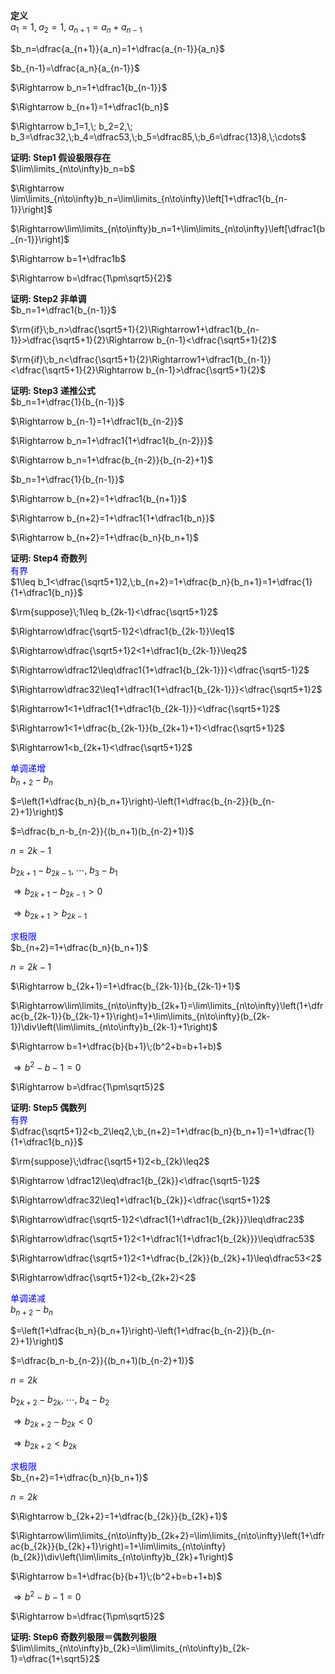 **定义**  
$a_1=1,\; a_2=1,\; a_{n+1}=a_{n}+a_{n-1}$  
  
$b_n=\dfrac{a_{n+1}}{a_n}=1+\dfrac{a_{n-1}}{a_n}$  
  
$b_{n-1}=\dfrac{a_n}{a_{n-1}}$  
  
$\Rightarrow b_n=1+\dfrac1{b_{n-1}}$  
  
$\Rightarrow b_{n+1}=1+\dfrac1{b_n}$  
  
$\Rightarrow b_1=1,\; b_2=2,\; b_3=\dfrac32,\;b_4=\dfrac53,\;b_5=\dfrac85,\;b_6=\dfrac{13}8,\;\cdots$  
  
**证明: Step1 假设极限存在**  
$\lim\limits_{n\to\infty}b_n=b$  
  
$\Rightarrow \lim\limits_{n\to\infty}b_n=\lim\limits_{n\to\infty}\left[1+\dfrac1{b_{n-1}}\right]$  
  
$\Rightarrow\lim\limits_{n\to\infty}b_n=1+\lim\limits_{n\to\infty}\left[\dfrac1{b_{n-1}}\right]$  
  
$\Rightarrow b=1+\dfrac1b$  
  
$\Rightarrow b=\dfrac{1\pm\sqrt5}{2}$  
  
**证明: Step2 非单调**  
$b_n=1+\dfrac1{b_{n-1}}$  
  
$\rm{if}\;b_n>\dfrac{\sqrt5+1}{2}\Rightarrow1+\dfrac1{b_{n-1}}>\dfrac{\sqrt5+1}{2}\Rightarrow b_{n-1}<\dfrac{\sqrt5+1}{2}$  
  
$\rm{if}\;b_n<\dfrac{\sqrt5+1}{2}\Rightarrow1+\dfrac1{b_{n-1}}<\dfrac{\sqrt5+1}{2}\Rightarrow b_{n-1}>\dfrac{\sqrt5+1}{2}$  
  
**证明: Step3 递推公式**  
$b_n=1+\dfrac{1}{b_{n-1}}$  
  
$\Rightarrow b_{n-1}=1+\dfrac1{b_{n-2}}$  
  
$\Rightarrow b_n=1+\dfrac1{1+\dfrac1{b_{n-2}}}$  
  
$\Rightarrow b_n=1+\dfrac{b_{n-2}}{b_{n-2}+1}$  
  
$b_n=1+\dfrac{1}{b_{n-1}}$  
  
$\Rightarrow b_{n+2}=1+\dfrac1{b_{n+1}}$  
  
$\Rightarrow b_{n+2}=1+\dfrac1{1+\dfrac1{b_n}}$  
  
$\Rightarrow b_{n+2}=1+\dfrac{b_n}{b_n+1}$  
  
**证明: Step4 奇数列**  
<font color=blue>有界</font>  
$1\leq b_1<\dfrac{\sqrt5+1}2,\;b_{n+2}=1+\dfrac{b_n}{b_n+1}=1+\dfrac{1}{1+\dfrac1{b_n}}$  
  
$\rm{suppose}\;1\leq b_{2k-1}<\dfrac{\sqrt5+1}2$  
  
$\Rightarrow\dfrac{\sqrt5-1}2<\dfrac1{b_{2k-1}}\leq1$  
  
$\Rightarrow\dfrac{\sqrt5+1}2<1+\dfrac1{b_{2k-1}}\leq2$  
  
$\Rightarrow\dfrac12\leq\dfrac1{1+\dfrac1{b_{2k-1}}}<\dfrac{\sqrt5-1}2$  
  
$\Rightarrow\dfrac32\leq1+\dfrac1{1+\dfrac1{b_{2k-1}}}<\dfrac{\sqrt5+1}2$  
  
$\Rightarrow1<1+\dfrac1{1+\dfrac1{b_{2k-1}}}<\dfrac{\sqrt5+1}2$  
  
$\Rightarrow1<1+\dfrac{b_{2k-1}}{b_{2k+1}+1}<\dfrac{\sqrt5+1}2$  
  
$\Rightarrow1<b_{2k+1}<\dfrac{\sqrt5+1}2$  
  
<font color=blue>单调递增</font>  
$b_{n+2}-b_n$  
  
$=\left(1+\dfrac{b_n}{b_n+1}\right)-\left(1+\dfrac{b_{n-2}}{b_{n-2}+1}\right)$  
  
$=\dfrac{b_n-b_{n-2}}{(b_n+1)(b_{n-2}+1)}$  
  
$n=2k-1$  
  
$b_{2k+1}-b_{2k-1},\;\cdots,\;b_3-b_1$  
  
$\Rightarrow b_{2k+1}-b_{2k-1}>0$  
  
$\Rightarrow b_{2k+1}>b_{2k-1}$  
  
<font color=blue>求极限</font>  
$b_{n+2}=1+\dfrac{b_n}{b_n+1}$  
  
$n=2k-1$  
  
$\Rightarrow b_{2k+1}=1+\dfrac{b_{2k-1}}{b_{2k-1}+1}$  
  
$\Rightarrow\lim\limits_{n\to\infty}b_{2k+1}=\lim\limits_{n\to\infty}\left(1+\dfrac{b_{2k-1}}{b_{2k-1}+1}\right)=1+\lim\limits_{n\to\infty}(b_{2k-1})\div\left(\lim\limits_{n\to\infty}b_{2k-1}+1\right)$  
  
$\Rightarrow b=1+\dfrac{b}{b+1}\;(b^2+b=b+1+b)$  
  
$\Rightarrow b^2-b-1=0$  
  
$\Rightarrow b=\dfrac{1\pm\sqrt5}2$  
  
**证明: Step5 偶数列**  
<font color=blue>有界</font>  
$\dfrac{\sqrt5+1}2<b_2\leq2,\;b_{n+2}=1+\dfrac{b_n}{b_n+1}=1+\dfrac{1}{1+\dfrac1{b_n}}$  
  
$\rm{suppose}\;\dfrac{\sqrt5+1}2<b_{2k}\leq2$  
  
$\Rightarrow \dfrac12\leq\dfrac1{b_{2k}}<\dfrac{\sqrt5-1}2$  
  
$\Rightarrow\dfrac32\leq1+\dfrac1{b_{2k}}<\dfrac{\sqrt5+1}2$  
  
$\Rightarrow\dfrac{\sqrt5-1}2<\dfrac1{1+\dfrac1{b_{2k}}}\leq\dfrac23$  
  
$\Rightarrow\dfrac{\sqrt5+1}2<1+\dfrac1{1+\dfrac1{b_{2k}}}\leq\dfrac53$  
  
$\Rightarrow\dfrac{\sqrt5+1}2<1+\dfrac{b_{2k}}{b_{2k}+1}\leq\dfrac53<2$  
  
$\Rightarrow\dfrac{\sqrt5+1}2<b_{2k+2}<2$  
  
<font color=blue>单调递减</font>  
$b_{n+2}-b_n$  
  
$=\left(1+\dfrac{b_n}{b_n+1}\right)-\left(1+\dfrac{b_{n-2}}{b_{n-2}+1}\right)$  
  
$=\dfrac{b_n-b_{n-2}}{(b_n+1)(b_{n-2}+1)}$  
  
$n=2k$  
  
$b_{2k+2}-b_{2k},\;\cdots,\;b_4-b_2$  
  
$\Rightarrow b_{2k+2}-b_{2k}<0$  
  
$\Rightarrow b_{2k+2}<b_{2k}$  
  
<font color=blue>求极限</font>  
$b_{n+2}=1+\dfrac{b_n}{b_n+1}$  
  
$n=2k$  
  
$\Rightarrow b_{2k+2}=1+\dfrac{b_{2k}}{b_{2k}+1}$  
  
$\Rightarrow\lim\limits_{n\to\infty}b_{2k+2}=\lim\limits_{n\to\infty}\left(1+\dfrac{b_{2k}}{b_{2k}+1}\right)=1+\lim\limits_{n\to\infty}(b_{2k})\div\left(\lim\limits_{n\to\infty}b_{2k}+1\right)$  
  
$\Rightarrow b=1+\dfrac{b}{b+1}\;(b^2+b=b+1+b)$  
  
$\Rightarrow b^2-b-1=0$  
  
$\Rightarrow b=\dfrac{1\pm\sqrt5}2$  
  
**证明: Step6 奇数列极限＝偶数列极限**  
$\lim\limits_{n\to\infty}b_{2k}=\lim\limits_{n\to\infty}b_{2k-1}=\dfrac{1+\sqrt5}2$  

